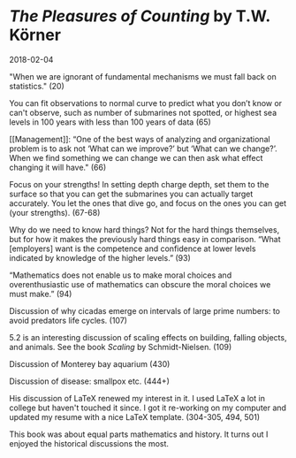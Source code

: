 # *The Pleasures of Counting* by T.W. Körner
2018-02-04

"When we are ignorant of fundamental mechanisms we must fall back on statistics." (20)

You can fit observations to normal curve to predict what you don’t know or can't observe, such as number of submarines not spotted, or highest sea levels in 100 years with less than 100 years of data (65)

[[Management]]: “One of the best ways of analyzing and organizational problem is to ask not ‘What can we improve?’ but ‘What can we change?’. When we find something we can change we can then ask what effect changing it will have." (66)

Focus on your strengths! In setting depth charge depth, set them to the surface so that you can get the submarines you can actually target accurately. You let the ones that dive go, and focus on the ones you can get (your strengths). (67-68)

Why do we need to know hard things? Not for the hard things themselves, but for how it makes the previously hard things easy in comparison. “What [employers] want is the competence and confidence at lower levels indicated by knowledge of the higher levels.” (93)

“Mathematics does not enable us to make moral choices and overenthusiastic use of mathematics can obscure the moral choices we must make.” (94) 

Discussion of why cicadas emerge on intervals of large prime numbers: to avoid predators life cycles. (107)

5.2 is an interesting discussion of scaling effects on building, falling objects, and animals. See the book *Scaling* by Schmidt-Nielsen. (109)

Discussion of Monterey bay aquarium (430)

Discussion of disease: smallpox etc. (444+)

His discussion of LaTeX renewed my interest in it. I used LaTeX a lot in college but haven't touched it since. I got it re-working on my computer and updated my resume with a nice LaTeX template. (304-305, 494, 501)

This book was about equal parts mathematics and history. It turns out I enjoyed the historical discussions the most.
